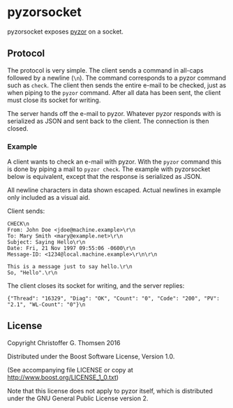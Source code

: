 # pyzorsocket

pyzorsocket exposes [pyzor](https://github.com/SpamExperts/pyzor) on a socket.

## Protocol
The protocol is very simple. The client sends a command in all-caps
followed by a newline (`\n`). The command corresponds to a pyzor command
such as `check`. The client then sends the entire e-mail to be checked,
just as when piping to the `pyzor` command. After all data has been
sent, the client must close its socket for writing.

The server hands off the e-mail to pyzor. Whatever pyzor responds with is
serialized as JSON and sent back to the client. The connection is then closed.

### Example

A client wants to check an e-mail with pyzor. With the `pyzor` command
this is done by piping a mail to `pyzor check`. The example with pyzorsocket 
below is equivalent, except that the response is serialized as JSON.

All newline characters in data shown escaped.
Actual newlines in example only included as a visual aid.

Client sends:

	CHECK\n
	From: John Doe <jdoe@machine.example>\r\n
	To: Mary Smith <mary@example.net>\r\n
	Subject: Saying Hello\r\n
	Date: Fri, 21 Nov 1997 09:55:06 -0600\r\n
	Message-ID: <1234@local.machine.example>\r\n\r\n

	This is a message just to say hello.\r\n
	So, "Hello".\r\n

The client closes its socket for writing, and the server replies:

	{"Thread": "16329", "Diag": "OK", "Count": "0", "Code": "200", "PV": "2.1", "WL-Count": "0"}\n

## License
Copyright Christoffer G. Thomsen 2016

Distributed under the Boost Software License, Version 1.0.

(See accompanying file LICENSE or copy at
<http://www.boost.org/LICENSE_1_0.txt>)

Note that this license does not apply to pyzor itself,
which is distributed under the GNU General Public License version 2.
